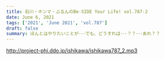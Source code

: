 ```yaml
---
title: 石川・ホンマ・ぶるんのBe-SIDE Your Life! vol.787-2
date: June 6, 2021
tags: ['2021', 'June 2021', 'vol.787']
draft: false
summary: ほんとはやりたいことが･･･でも、どうすれば･･･？？･･･あれ？？
---
```


http://project-phi.ddo.jp/ishikawa/ishikawa787_2.mp3